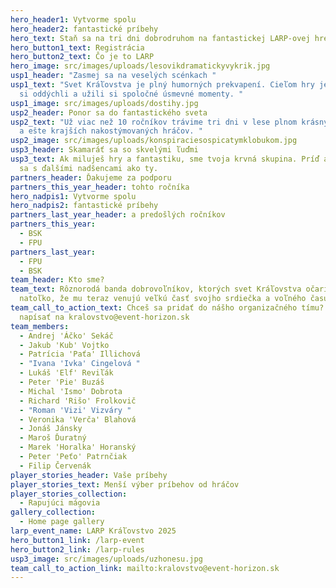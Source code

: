 ```yaml
---
hero_header1: Vytvorme spolu
hero_header2: fantastické príbehy
hero_text: Staň sa na tri dni dobrodruhom na fantastickej LARP-ovej hre.
hero_button1_text: Registrácia
hero_button2_text: Čo je to LARP
hero_image: src/images/uploads/lesovikdramatickyvykrik.jpg
usp1_header: "Zasmej sa na veselých scénkach "
usp1_text: "Svet Kráľovstva je plný humorných prekvapení. Cieľom hry je, aby sme
  si oddýchli a užili si spoločné úsmevné momenty. "
usp1_image: src/images/uploads/dostihy.jpg
usp2_header: Ponor sa do fantastického sveta
usp2_text: "Už viac než 10 ročníkov trávime tri dni v lese plnom krásnych kulís
  a ešte krajších nakostýmovaných hráčov. "
usp2_image: src/images/uploads/konspiraciesospicatymklobukom.jpg
usp3_header: Skamaráť sa so skvelými ľuďmi
usp3_text: Ak miluješ hry a fantastiku, sme tvoja krvná skupina. Príď a zoznám
  sa s ďalšími nadšencami ako ty.
partners_header: Ďakujeme za podporu
partners_this_year_header: tohto ročníka
hero_nadpis1: Vytvorme spolu
hero_nadpis2: fantastické príbehy
partners_last_year_header: a predošlých ročníkov
partners_this_year:
  - BSK
  - FPU
partners_last_year:
  - FPU
  - BSK
team_header: Kto sme?
team_text: Rôznorodá banda dobrovoľníkov, ktorých svet Kráľovstva očaril
  natoľko, že mu teraz venujú veľkú časť svojho srdiečka a voľného času.
team_call_to_action_text: Chceš sa pridať do nášho organizačného tímu? Stačí
  napísať na kralovstvo@event-horizon.sk
team_members:
  - Andrej 'Áčko' Sekáč
  - Jakub 'Kub' Vojtko
  - Patrícia 'Paťa' Illichová
  - "Ivana 'Ivka' Cingelová "
  - Lukáš 'Elf' Reviľák
  - Peter 'Pie' Buzáš
  - Michal 'Ismo' Dobrota
  - Richard 'Rišo' Frolkovič
  - "Roman 'Vizi' Vizváry "
  - Veronika 'Verča' Blahová
  - Jonáš Jánsky
  - Maroš Ďuratný
  - Marek 'Horalka' Horanský
  - Peter 'Peťo' Patrnčiak
  - Filip Červenák
player_stories_header: Vaše príbehy
player_stories_text: Menší výber príbehov od hráčov
player_stories_collection:
  - Rapujúci mágovia
gallery_collection:
  - Home page gallery
larp_event_name: LARP Kráľovstvo 2025
hero_button1_link: /larp-event
hero_button2_link: /larp-rules
usp3_image: src/images/uploads/uzhonesu.jpg
team_call_to_action_link: mailto:kralovstvo@event-horizon.sk
---
```


